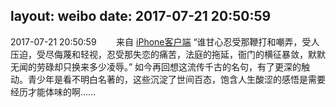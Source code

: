 layout: weibo
date: 2017-07-21 20:50:59
---
2017-07-21 20:50:59  &nbsp;&nbsp;&nbsp;&nbsp;&nbsp;&nbsp; 来自 <a href="http://app.weibo.com/t/feed/9ksdit" rel="nofollow">iPhone客户端</a>
“谁甘心忍受那鞭打和嘲弄，受人压迫，受尽侮蔑和轻视，忍受那失恋的痛苦，法庭的拖延，衙门的横征暴敛，默默无闻的劳碌却只换来多少凌辱。” 如今再回想这流传千古的名句，有了更深的触动。青少年是看不明白名著的，这些沉淀了世间百态，饱含人生酸涩的感悟是需要经历才能体味的啊…… ​​​
